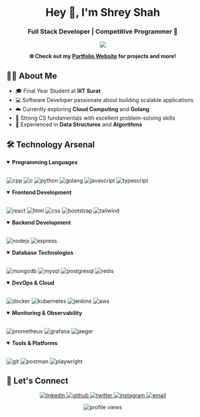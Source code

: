 <h1 align="center">Hey 👋, I'm Shrey Shah</h1>
<h3 align="center">Full Stack Developer | Competitive Programmer 🚀</h3>

<p align="center">
  <img src="https://readme-typing-svg.herokuapp.com?lines=Full+Stack+Developer;Competitive+Programmer&center=true&width=380&height=45">
</p>
<div align="center">
  <b>🌐 Check out my <a href="https://your-portfolio-url.com">Portfolio Website</a> for projects and more!</b>
</div>

## 👨‍💻 About Me

- 🎓 Final Year Student at **IIIT Surat**
- 💻 Software Developer passionate about building scalable applications
- ☁️ Currently exploring **Cloud Computing** and **Golang**
- 🧠 Strong CS fundamentals with excellent problem-solving skills
- 💪 Experienced in **Data Structures** and **Algorithms**

## 🛠️ Technology Arsenal

<details open>
<summary><b>Programming Languages</b></summary>
<br/>
<p align="left">
  <img src="https://img.shields.io/badge/C%2B%2B-00599C?style=for-the-badge&logo=c%2B%2B&logoColor=white" alt="cpp" />
  <img src="https://img.shields.io/badge/C-00599C?style=for-the-badge&logo=c&logoColor=white" alt="c" />
  <img src="https://img.shields.io/badge/Python-14354C?style=for-the-badge&logo=python&logoColor=white" alt="python" />
  <img src="https://img.shields.io/badge/Go-00ADD8?style=for-the-badge&logo=go&logoColor=white" alt="golang" />
  <img src="https://img.shields.io/badge/JavaScript-F7DF1E?style=for-the-badge&logo=javascript&logoColor=black" alt="javascript" />
  <img src="https://img.shields.io/badge/TypeScript-007ACC?style=for-the-badge&logo=typescript&logoColor=white" alt="typescript" />
</p>
</details>

<details open>
<summary><b>Frontend Development</b></summary>
<br/>
<p align="left">
  <img src="https://img.shields.io/badge/React-20232A?style=for-the-badge&logo=react&logoColor=61DAFB" alt="react" />
  <img src="https://img.shields.io/badge/HTML5-E34F26?style=for-the-badge&logo=html5&logoColor=white" alt="html" />
  <img src="https://img.shields.io/badge/CSS3-1572B6?style=for-the-badge&logo=css3&logoColor=white" alt="css" />
  <img src="https://img.shields.io/badge/Bootstrap-563D7C?style=for-the-badge&logo=bootstrap&logoColor=white" alt="bootstrap" />
  <img src="https://img.shields.io/badge/Tailwind_CSS-38B2AC?style=for-the-badge&logo=tailwind-css&logoColor=white" alt="tailwind" />
</p>
</details>

<details open>
<summary><b>Backend Development</b></summary>
<br/>
<p align="left">
  <img src="https://img.shields.io/badge/Node.js-43853D?style=for-the-badge&logo=node.js&logoColor=white" alt="nodejs" />
  <img src="https://img.shields.io/badge/Express.js-404D59?style=for-the-badge" alt="express" />
</p>
</details>

<details open>
<summary><b>Database Technologies</b></summary>
<br/>
<p align="left">
  <img src="https://img.shields.io/badge/MongoDB-4EA94B?style=for-the-badge&logo=mongodb&logoColor=white" alt="mongodb" />
  <img src="https://img.shields.io/badge/MySQL-005C84?style=for-the-badge&logo=mysql&logoColor=white" alt="mysql" />
  <img src="https://img.shields.io/badge/PostgreSQL-316192?style=for-the-badge&logo=postgresql&logoColor=white" alt="postgresql" />
  <img src="https://img.shields.io/badge/Redis-DC382D?style=for-the-badge&logo=redis&logoColor=white" alt="redis" />
</p>
</details>

<details open>
<summary><b>DevOps & Cloud</b></summary>
<br/>
<p align="left">
  <img src="https://img.shields.io/badge/Docker-2496ED?style=for-the-badge&logo=docker&logoColor=white" alt="docker" />
  <img src="https://img.shields.io/badge/Kubernetes-326CE5?style=for-the-badge&logo=kubernetes&logoColor=white" alt="kubernetes" />
  <img src="https://img.shields.io/badge/Jenkins-D24939?style=for-the-badge&logo=jenkins&logoColor=white" alt="jenkins" />
  <img src="https://img.shields.io/badge/Amazon_AWS-232F3E?style=for-the-badge&logo=amazon-aws&logoColor=white" alt="aws" />
</p>
</details>

<details open>
<summary><b>Monitoring & Observability</b></summary>
<br/>
<p align="left">
  <img src="https://img.shields.io/badge/Prometheus-E6522C?style=for-the-badge&logo=prometheus&logoColor=white" alt="prometheus" />
  <img src="https://img.shields.io/badge/Grafana-F46800?style=for-the-badge&logo=grafana&logoColor=white" alt="grafana" />
  <img src="https://img.shields.io/badge/Jaeger-66CFE3?style=for-the-badge&logo=jaeger&logoColor=white" alt="jaeger" />
</p>
</details>

<details open>
<summary><b>Tools & Platforms</b></summary>
<br/>
<p align="left">
  <img src="https://img.shields.io/badge/Git-F05032?style=for-the-badge&logo=git&logoColor=white" alt="git" />
  <img src="https://img.shields.io/badge/Postman-FF6C37?style=for-the-badge&logo=postman&logoColor=white" alt="postman" />
  <img src="https://img.shields.io/badge/Playwright-45ba4b?style=for-the-badge&logo=playwright&logoColor=white" alt="playwright" />
</p>
</details>

<!--
## 📊 GitHub Statistics

<p align="center">
  <img width="53%" src="https://github-readme-stats.vercel.app/api?username=shreyshah-06&show_icons=true&theme=tokyonight" />
</p>

<p align="center">
  <img src="https://github-readme-stats.vercel.app/api/top-langs/?username=shreyshah-06&layout=compact&theme=tokyonight" alt="top languages" />
</p>
-->

## 🔗 Let's Connect

<p align="center">
  <a href="https://linkedin.com/in/shrey-shah-96902b22a" target="_blank">
    <img src="https://img.shields.io/badge/LinkedIn-0077B5?style=for-the-badge&logo=linkedin&logoColor=white" alt="linkedin" />
  </a>
  <a href="https://github.com/shreyshah-06" target="_blank">
    <img src="https://img.shields.io/badge/GitHub-100000?style=for-the-badge&logo=github&logoColor=white" alt="github" />
  </a>
  <a href="https://twitter.com/shreyshah_06" target="_blank">
    <img src="https://img.shields.io/badge/Twitter-1DA1F2?style=for-the-badge&logo=twitter&logoColor=white" alt="twitter" />
  </a>
  <a href="https://instagram.com/shreyshahh._" target="_blank">
    <img src="https://img.shields.io/badge/Instagram-E4405F?style=for-the-badge&logo=instagram&logoColor=white" alt="instagram" />
  </a>
  <a href="mailto:your.email@example.com" target="_blank">
    <img src="https://img.shields.io/badge/Email-D14836?style=for-the-badge&logo=gmail&logoColor=white" alt="email" />
  </a>
</p>

<div align="center">
  <img src="https://komarev.com/ghpvc/?username=shreyshah-06&label=Profile%20views&color=0e75b6&style=flat" alt="profile views" />
</div>
